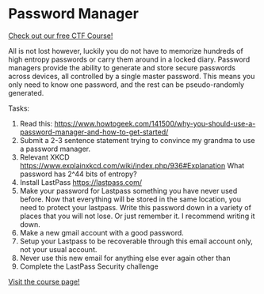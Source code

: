 # Password Manager

[Check out our free CTF Course!](https://academy.hoppersroppers.org/mod/page/view.php?id=932)

All is not lost however, luckily you do not have to memorize hundreds of high entropy passwords or carry them around in a locked diary. Password managers provide the ability to generate and store secure passwords across devices, all controlled by a single master password. This means you only need to know one password, and the rest can be pseudo-randomly generated. 

Tasks:

1. Read this: <https://www.howtogeek.com/141500/why-you-should-use-a-password-manager-and-how-to-get-started/>
2. Submit a 2-3 sentence statement trying to convince my grandma to use a password manager.
3. Relevant XKCD <https://www.explainxkcd.com/wiki/index.php/936#Explanation>
What password has 2^44 bits of entropy?
4. Install LastPass <https://lastpass.com/>
5. Make your password for Lastpass something you have never used before. Now that everything will be stored in the same location, you need to protect your lastpass. Write this password down in a variety of places that you will not lose. Or just remember it. I recommend writing it down.
6. Make a new gmail account with a good password.
7. Setup your Lastpass to be recoverable through this email account only, not your usual account.
8. Never use this new email for anything else ever again other than 
9. Complete the LastPass Security challenge
 
[Visit the course page!](https://academy.hoppersroppers.org/mod/assign/view.php?id=932)
